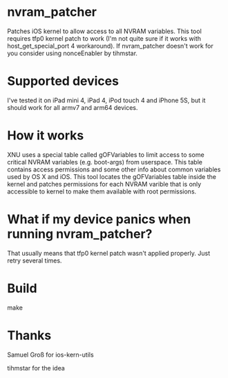 # nvram_patcher
Patches iOS kernel to allow access to all NVRAM variables.
This tool requires tfp0 kernel patch to work (I'm not quite sure if it works with host_get_special_port 4 workaround). If nvram_patcher doesn't work for you consider using nonceEnabler by tihmstar.
# Supported devices
I've tested it on iPad mini 4, iPad 4, iPod touch 4 and iPhone 5S, but it should work for all armv7 and arm64 devices.
# How it works
XNU uses a special table called gOFVariables to limit access to some critical NVRAM variables (e.g. boot-args) from userspace. This table contains access permissions and some other info about common variables used by OS X and iOS. This tool locates the gOFVariables table inside the kernel and patches permissions for each NVRAM varible that is only accessible to kernel to make them available with root permissions.
# What if my device panics when running nvram_patcher?
That usually means that tfp0 kernel patch wasn't applied properly. Just retry several times.
# Build
make
# Thanks
Samuel Groß for ios-kern-utils

tihmstar for the idea
